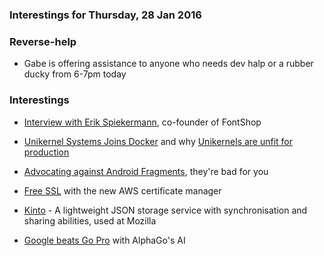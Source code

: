 ### Interestings for Thursday, 28 Jan 2016

### Reverse-help
- Gabe is offering assistance to anyone who needs dev halp or a rubber ducky from 6-7pm today

### Interestings
- [Interview with Erik Spiekermann](http://pi.co/erik-spiekermann/#life-story-of-a-legend), co-founder of FontShop

- [Unikernel Systems Joins Docker](https://blog.docker.com/2016/01/unikernel/) and why [Unikernels are unfit for production](https://www.joyent.com/blog/unikernels-are-unfit-for-production)

- [Advocating against Android Fragments](https://corner.squareup.com/2014/10/advocating-against-android-fragments.html), they're bad for you

- [Free SSL](https://aws.amazon.com/blogs/aws/new-aws-certificate-manager-deploy-ssltls-based-apps-on-aws/) with the new AWS certificate manager

- [Kinto](http://kinto.readthedocs.org/en/latest/overview.html) - A lightweight JSON storage service with synchronisation and sharing abilities, used at Mozilla

- [Google beats Go Pro](http://www.technologyreview.com/news/546066/googles-ai-masters-the-game-of-go-a-decade-earlier-than-expected/) with AlphaGo's AI
